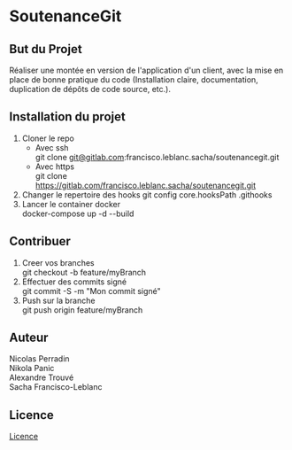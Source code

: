 # SoutenanceGit


## But du Projet
Réaliser une montée en version de l'application d'un client, avec la mise en place de bonne pratique du code (Installation claire, documentation, duplication de dépôts de code source, etc.).  

## Installation du projet
1. Cloner le repo
    * Avec ssh  
    	git clone git@gitlab.com:francisco.leblanc.sacha/soutenancegit.git 
    * Avec https  
    	git clone https://gitlab.com/francisco.leblanc.sacha/soutenancegit.git
2. Changer le repertoire des hooks
	git config core.hooksPath .githooks
3. Lancer le container docker  
    docker-compose up -d --build

## Contribuer
1. Creer vos branches  
	git checkout -b feature/myBranch  
2. Effectuer des commits signé  
	git commit -S -m "Mon commit signé"  
3. Push sur la branche  
	git push origin feature/myBranch  
  
## Auteur
Nicolas Perradin  
Nikola Panic  
Alexandre Trouvé  
Sacha Francisco-Leblanc  
 

## Licence
[Licence](https://choosealicense.com/licenses/mit/)
